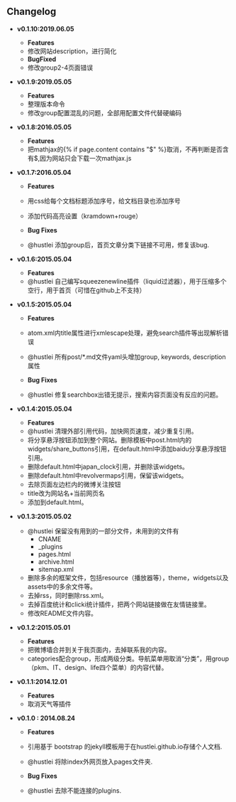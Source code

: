 ## Changelog



- **v0.1.10:2019.06.05**
    - **Features**
    - 修改网站description，进行简化
    - **BugFixed**
    - 修改group2-4页面错误

- **v0.1.9:2019.05.05**
    - **Features**
    - 整理版本命令
    - 修改group配置混乱的问题，全部用配置文件代替硬编码

- **v0.1.8:2016.05.05**
    - **Features**
    - 把mathjax的{% if page.content contains "$" %}取消，不再判断是否含有$,因为网站只会下载一次mathjax.js
 

- **v0.1.7:2016.05.04**
    - **Features**
    - 用css给每个文档标题添加序号，给文档目录也添加序号
    - 添加代码高亮设置（kramdown+rouge）

    - **Bug Fixes**
    - @hustlei 添加group后，首页文章分类下链接不可用，修复该bug.
 
- **v0.1.6:2015.05.04**
    - **Features**
    - @hustlei 自己编写squeezenewline插件（liquid过滤器），用于压缩多个空行，用于首页（可惜在github上不支持）

- **v0.1.5:2015.05.04**
    - **Features**
    - atom.xml内title属性进行xmlescape处理，避免search插件等出现解析错误
    - @hustlei 所有post/\*.md文件yaml头增加group, keywords, description属性

    - **Bug Fixes**
    - @hustlei 修复searchbox出错无提示，搜索内容页面没有反应的问题。

- **v0.1.4:2015.05.04**
    - **Features**
    - @hustlei 清理外部引用代码，加快网页速度，减少重复引用。
    - 将分享悬浮按钮添加到整个网站。删除模板中post.html内的widgets/share_buttons引用，在default.html中添加baidu分享悬浮按钮引用。
    - 删除default.html中japan_clock引用，并删除该widgets。
    - 删除default.html中revolvermaps引用，保留该widgets。
    - 去除页面左边栏内的微博关注按钮
    - title改为网站名+当前网页名
    - 添加<meta name="Robots" Content="All">到default.html。

- **v0.1.3:2015.05.02**
    - @hustlei 保留没有用到的一部分文件，未用到的文件有
        + CNAME
        + _plugins
        + pages.html
        + archive.html
        + sitemap.xml
    - 删除多余的框架文件，包括resource（播放器等），theme，widgets以及assets中的多余文件等。
    - 去掉rss，同时删除rss.xml。
    - 去掉百度统计和clicki统计插件，把两个网站链接做在友情链接里。
    - 修改README文件内容。

- **v0.1.2:2015.05.01**
    - **Features**
    - 把微博墙合并到关于我页面内，去掉联系我的内容。
    - categories配合group，形成两级分类。导航菜单用取消“分类”，用group（pkm、IT、design、life四个菜单）的内容代替。

- **v0.1.1:2014.12.01**
    - **Features**
    - 取消天气等插件

- **v0.1.0 : 2014.08.24**
    - **Features**
    - 引用基于 bootstrap 的jekyll模板用于在hustlei.github.io存储个人文档.
    - @hustlei 将除index外网页放入pages文件夹.

    - **Bug Fixes**
    - @hustlei 去除不能连接的plugins.


  
